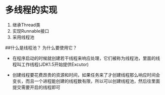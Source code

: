 # 多线程的实现
1. 继承Thread类
2. 实现Runnable接口
3. 采用线程池


##什么是线程池？ 为什么要使用它？
- 在程序启动的时候就创建若干线程来响应处理，它们被称为线程池，里面的线程叫工作线程(JDK1.5开始提供Excutor)

- 创建线程要花费昂贵的资源和时间，如果任务来了才创建线程那么响应时间会变长，而且一个进程能创建的线程数有限，所以可以创建线程池，然后往里面提交需要开启的线程即可